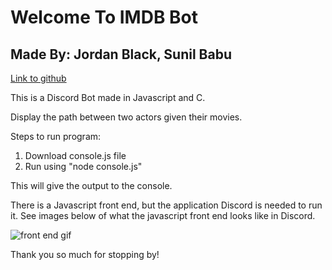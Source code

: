 # Welcome To IMDB Bot
## Made By: Jordan Black, Sunil Babu 

[Link to github](https://github.com/StickyJorden/IMDBBot)

This is a Discord Bot made in Javascript and C. 

Display the path between two actors given their movies.

Steps to run program:

1. Download console.js file
2. Run using "node console.js" 

This will give the output to the console. 

There is a Javascript front end, but the application Discord is needed to run it. 
See images below of what the javascript front end looks like in Discord.

![front end gif](https://im7.ezgif.com/tmp/ezgif-7-0defff221ff9.gif)

Thank you so much for stopping by!
